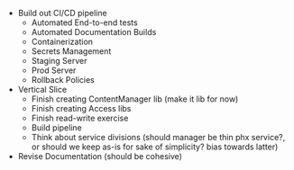 - Build out CI/CD pipeline
    - Automated End-to-end tests
    - Automated Documentation Builds
    - Containerization 
    - Secrets Management
    - Staging Server
    - Prod Server
    - Rollback Policies
- Vertical Slice
    - Finish creating ContentManager lib (make it lib for now)
    - Finish creating Access libs
    - Finish read-write exercise
    - Build pipeline
    - Think about service divisions (should manager be thin phx service?, or should we keep as-is for sake of simplicity? bias towards latter)
- Revise Documentation (should be cohesive)
